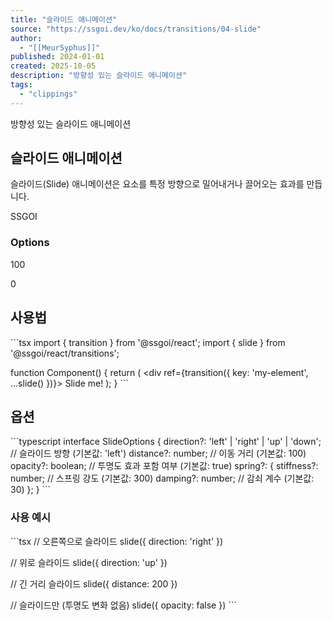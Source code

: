 ```yaml
---
title: "슬라이드 애니메이션"
source: "https://ssgoi.dev/ko/docs/transitions/04-slide"
author:
  - "[[MeurSyphus]]"
published: 2024-01-01
created: 2025-10-05
description: "방향성 있는 슬라이드 애니메이션"
tags:
  - "clippings"
---
```

방향성 있는 슬라이드 애니메이션

## 슬라이드 애니메이션

슬라이드(Slide) 애니메이션은 요소를 특정 방향으로 밀어내거나 끌어오는 효과를 만듭니다.

SSGOI

### Options

100

0

## 사용법

\`\`\`tsx
import { transition } from '@ssgoi/react';
import { slide } from '@ssgoi/react/transitions';

function Component() {
  return (
    <div ref={transition({
      key: 'my-element',
      ...slide()
    })}>
      Slide me!
    </div>
  );
}
\`\`\`

## 옵션

\`\`\`typescript
interface SlideOptions {
  direction?: 'left' | 'right' | 'up' | 'down';  // 슬라이드 방향 (기본값: 'left')
  distance?: number;      // 이동 거리 (기본값: 100)
  opacity?: boolean;      // 투명도 효과 포함 여부 (기본값: true)
  spring?: {
    stiffness?: number;   // 스프링 강도 (기본값: 300)
    damping?: number;     // 감쇠 계수 (기본값: 30)
  };
}
\`\`\`

### 사용 예시

\`\`\`tsx
// 오른쪽으로 슬라이드
slide({ direction: 'right' })

// 위로 슬라이드
slide({ direction: 'up' })

// 긴 거리 슬라이드
slide({ distance: 200 })

// 슬라이드만 (투명도 변화 없음)
slide({ opacity: false })
\`\`\`
